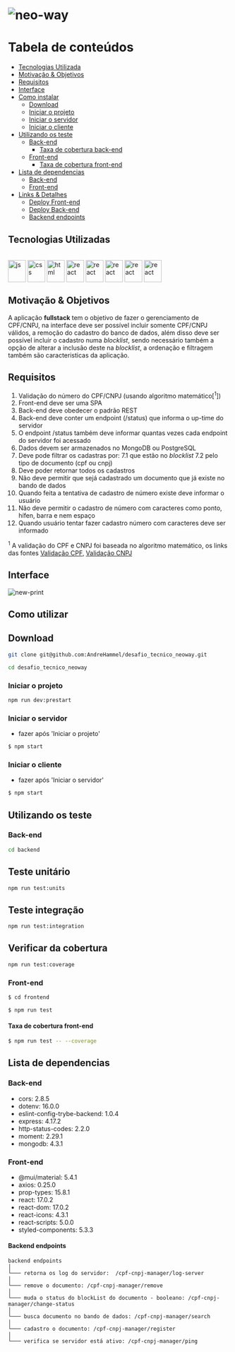 # ![neo-way](https://user-images.githubusercontent.com/54488551/161454111-58794b8a-5d48-4178-af60-207d1652f631.jpg)

Tabela de conteúdos
=================
<!--ts-->
  * [Tecnologias Utilizada](#tecnologias-utilizadas)
  * [Motivação & Objetivos](#Motivação--Objetivos)
  * [Requisitos](#Requisitos)
  * [Interface](#Interface)
  * [Como instalar](#como-instalar)
    * [Download](#download)
    * [Iniciar o projeto](#iniciar-o-projeto)
    * [Iniciar o servidor](#iniciar-o-servidor)
    * [Iniciar o cliente](#iniciar-o-cliente)
  * [Utilizando os teste](#utilizando-os-teste)
    * [Back-end](#back-end)
      * [Taxa de cobertura back-end](#taxa-de-cobertura-back-end)
    * [Front-end](#front-end)
      * [Taxa de cobertura front-end](#taxa-de-cobertura-front-end)
  * [Lista de dependencias](#lista-de-dependencias)
    * [Back-end](#back-end)
    * [Front-end](#front-end)
  * [Links & Detalhes](#links--detalhes)
    * [Deploy Front-end](#deploy-front-end)
    * [Deploy Back-end](#deploy-front-end)
    * [Backend endpoints](#backend-endpoints)
<!--te-->
## Tecnologias Utilizadas
<div style="display: inline-block" align="left"><br>
  <img align="center" alt="js" height="50" width="40" src="https://cdn.jsdelivr.net/gh/devicons/devicon/icons/javascript/javascript-original.svg" />
  <img align="center" alt="css" height="50" width="40" src="https://cdn.jsdelivr.net/gh/devicons/devicon/icons/css3/css3-original.svg" />
  <img align="center" alt="html" height="50" width="40" src="https://cdn.jsdelivr.net/gh/devicons/devicon/icons/html5/html5-original.svg" />
  <img align="center" alt="react" height="50" width="40" src="https://cdn.jsdelivr.net/gh/devicons/devicon/icons/react/react-original.svg" />
  <img align="center" alt="react" height="50" width="40" src="https://cdn.jsdelivr.net/gh/devicons/devicon/icons/mocha/mocha-plain.svg" />
  <img align="center" alt="react" height="50" width="40" src="https://cdn.jsdelivr.net/gh/devicons/devicon/icons/nodejs/nodejs-original.svg"  />
  <img align="center" alt="react" height="50" width="40" src="https://cdn.jsdelivr.net/gh/devicons/devicon/icons/jest/jest-plain.svg"/>
  <img align="center" alt="react" height="50" width="40" src="https://cdn.jsdelivr.net/gh/devicons/devicon/icons/mongodb/mongodb-original.svg"/>
</div>


## Motivação & Objetivos

  A aplicação __fullstack__ tem o objetivo de fazer o gerenciamento de CPF/CNPJ, na interface deve ser possível incluir somente CPF/CNPJ válidos, a remoção do cadastro do banco de dados, além disso deve ser possível incluir o cadastro numa *blocklist*, sendo necessário também a opção de alterar a inclusão deste na *blocklist*, a ordenação e filtragem também são caracteristicas da aplicação.

## Requisitos
1. Validação do número do CPF/CNPJ (usando algoritmo matemático[<sup>1</sup>])
2. Front-end deve ser uma SPA
3. Back-end deve obedecer o padrão REST
4. Back-end deve conter um endpoint (/status) que informa o up-time do servidor
5. O endpoint /status também deve informar quantas vezes cada endpoint do servidor foi acessado
6. Dados devem ser armazenados no MongoDB ou PostgreSQL
7. Deve pode filtrar os cadastras por:
  7.1 que estão no *blocklist*
  7.2 pelo tipo de documento (cpf ou cnpj)
8. Deve poder retornar todos os cadastros
9. Não deve permitir que sejá cadastrado um documento que já existe no bando de dados
10. Quando feita a tentativa de cadastro de número existe deve informar o usuário
11. Não deve permitir o cadastro de número com caracteres como ponto, hífen, barra e nem espaço
12. Quando usuário tentar fazer cadastro número com caracteres deve ser informado

<sup>1</sup> A validação do CPF e CNPJ foi baseada no algoritmo matemático, os links das fontes [Validação CPF](https://dicasdeprogramacao.com.br/algoritmo-para-validar-cpf/), [Validação CNPJ](https://www.macoratti.net/alg_cnpj.htm)

## Interface
![new-print](https://user-images.githubusercontent.com/54488551/161455121-debc0a72-d4b6-44c8-b1c2-b6dcf2b70dc6.png)

## Como utilizar

## Download

```sh
git clone git@github.com:AndreHammel/desafio_tecnico_neoway.git
```

```sh
cd desafio_tecnico_neoway
```

### Iniciar o projeto

```sh
npm run dev:prestart
```

### Iniciar o servidor
- fazer após 'Iniciar o projeto'

```sh
$ npm start
```

### Iniciar o cliente
- fazer após 'Iniciar o servidor'

```sh
$ npm start
```

## Utilizando os teste

### Back-end

```sh
cd backend
```

## Teste unitário

```sh
npm run test:units
```

## Teste integração

```sh
npm run test:integration
```

## Verificar da cobertura

```sh
npm run test:coverage
```

### Front-end

```sh
$ cd frontend
```

```sh
$ npm run test
```

#### Taxa de cobertura front-end

```sh
$ npm run test -- --coverage
```


## Lista de dependencias

### Back-end

* cors: 2.8.5
* dotenv: 16.0.0
* eslint-config-trybe-backend: 1.0.4
* express: 4.17.2
* http-status-codes: 2.2.0
* moment: 2.29.1
* mongodb: 4.3.1

### Front-end

* @mui/material: 5.4.1
* axios: 0.25.0
* prop-types: 15.8.1
* react: 17.0.2
* react-dom: 17.0.2
* react-icons: 4.3.1
* react-scripts: 5.0.0
* styled-components: 5.3.3


#### Backend endpoints

```
backend endpoints
│
└─── retorna os log do servidor:  /cpf-cnpj-manager/log-server
│
└─── remove o documento: /cpf-cnpj-manager/remove
│
└─── muda o status do blockList do documento - booleano: /cpf-cnpj-manager/change-status
│
└─── busca documento no bando de dados: /cpf-cnpj-manager/search
│
└─── cadastro o documento: /cpf-cnpj-manager/register
│
└─── verifica se servidor está ativo: /cpf-cnpj-manager/ping
```
